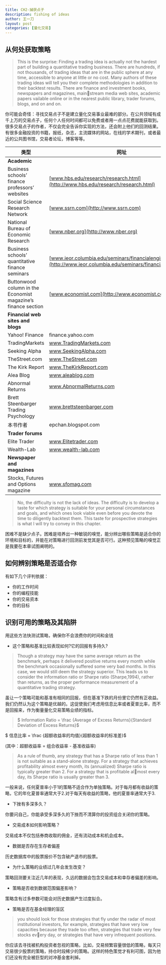 ```yaml
---
title: CH2-捕获点子
description: fishing of ideas
author: 王一刀
layout: post
categories: [量化交易]
---
```


## 从何处获取策略

> This is the surprise: Finding a trading idea is actually not the hardest part of building a quantitative trading business. There are hundreds, if not thousands, of trading ideas that are in the public sphere at any time, accessible to anyone at little or no cost. Many authors of these trading ideas will tell you their complete methodologies in addition to their backtest results. There are finance and investment books, newspapers and magazines, mainstream media web sites, academic papers vailable online or in the nearest public library, trader forums, blogs, and on and on.

你可能会奇怪：寻找交易点子不是建立量化交易事业最难的部分。在公共领域有成千上万的交易点子，任何个人任何时间都可以免费或者用一点点花费就能获取到。很多交易点子的作者，不仅会完全告诉你实现的方法，还会附上他们的回测结果。有很多金融投资的书籍，报纸，杂志，主流媒体的网站，在线的学术期刊，或者最近的公共图书馆，交易者论坛，博客等等。

| 类型 | 网址 |
|-|-|
| **Academic** |  |
| Business schools’ finance professors’ websites | [www.hbs.edu/research/research.html](http://www.hbs.edu/research/research.html) |
| Social Science Research Network | [www.ssrn.com](http://www.ssrn.com) |
| National Bureau of Economic Research | [www.nber.org](http://www.nber.org) |
| Business schools’ quantitative finance seminars | [www.ieor.columbia.edu/seminars/financialengineering](http://www.ieor.columbia.edu/seminars/financialengineering) |
| Buttonwood column in the Economist magazine’s finance section | [www.economist.com](http://www.economist.com) |
|**Financial web sites and blogs**  |  |
| Yahoo! Finance | finance.yahoo.com |
| TradingMarkets | www.TradingMarkets.com |
| Seeking Alpha | www.SeekingAlpha.com |
| TheStreet.com | www.TheStreet.com |
| The Kirk Report | www.TheKirkReport.com |
| Alea Blog | www.aleablog.com |
| Abnormal Returns | www.AbnormalReturns.com |
| Brett Steenbarger Trading Psychology | www.brettsteenbarger.com |
| 本书作者 | epchan.blogspot.com |
| **Trader forums** |  |
| Elite Trader | www.Elitetrader.com |
| Wealth-Lab | www.wealth-lab.com |
| **Newspaper and magazines** |  |
| Stocks, Futures and Options magazine | www.sfomag.com |

> No, the difficulty is not the lack of ideas. The difficulty is to develop a taste for which strategy is suitable for your personal circumstances and goals, and which ones look viable even before you devote the time to diligently backtest them. This taste for prospective strategies is what I will try to convey in this chapter.

困难不是缺少点子。困难是培养出一种敏锐的嗅觉，能分辨出哪些策略是适合你的环境和目标的，并能在对策略进行回测前发觉其是否可行。这种预见策略的嗅觉正是我要在本章试图阐明的。

## 如何辨别策略是否适合你

有如下几个评判依据：
* 你的工作时间
* 你的编程技能
* 你的交易资本
* 你的目标


## 识别可用的策略及其陷阱

用这些方法快测试策略，确保你不会浪费你的时间和金钱

* 这个策略和基准比较表现如何?它的回报有多持久?
> Though a strategy may have the same average return as the benchmark, perhaps it delivered positive returns every month while the benchmark occasionally suffered some very bad months. In this case, we would still deem the strategy superior. This leads us to consider the information ratio or Sharpe ratio (Sharpe,1994), rather than returns, as the proper performance measurement of a quantitative trading strategy.

虽让一个策略可能和基准有相同的回报，但在基准下跌的月份里它仍然有正收益。我们仍然认为这个策略是优越的。这促使我们考虑用信息比率或者夏普比率，而不是回报来，作为衡量量化交易策略业绩的指标。


> $ Information Ratio = \frac {Average of Excess Returns}{Standard Deviation of Excess Returns}$ 

$ 信息比率 = \frac {超额收益率的均值}{超额收益率的标准差}$


(其中：超额收益率 = 组合收益率 - 基准收益率)


> As a rule of thumb, any strategy that has a Sharpe ratio of less than 1 is not suitable as a stand-alone strategy. For a strategy that achieves profitability almost every month, its (annualized) Sharpe ratio is typically greater than 2. For a strategy that is profitable almost every day, its Sharpe ratio is usually greater than 3.

一般来说，任何夏普率小于1的策略不适合作为单独策略。对于每月都有收益的策略，它的年化夏普率通常大于2.对于每天有收益的策略，他的夏普率通常大于3.

* 下挫有多深多久？

你要问自己，你能承受多深多久的下挫而不清算你的投资组合关闭你的策略。

* 交易成本如何影响策略？

交易成本不仅包括券商收取的佣金，还有流动成本和机会成本。

* 数据是否存在生存者偏差

历史数据库中的股票报价不包含破产退市的股票。

* 为什么策略的业绩过几年会发生改变？

策略回测要关注近几年的表现，久远的数据会包含交易成本和幸存者偏差的影响。

* 策略是否收到数据范围偏差影响？

策略含有过多参数可能会对历史数据产生过度拟合。

* 策略是否在基金经理的盲区

> you should look for those strategies that fly under the radar of most institutional investors, for example, strategies that have very low capacities because they trade too often, strategies that trade very few stocks every day, or strategies that have very infrequent positions.

你应该去寻找被机构投资者忽视的策略，比如，交易频繁容量很低的策略，每天只交易很少股票的策略，持仓时段稀少的策略。这样的特色策觉才有利可图，因为他们还没有完全被巨型的对冲基金套利掉。


